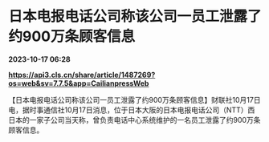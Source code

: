 # 日本电报电话公司称该公司一员工泄露了约900万条顾客信息

**2023-10-17 06:28**

**https://api3.cls.cn/share/article/1487269?os=web&sv=7.7.5&app=CailianpressWeb**

【日本电报电话公司称该公司一员工泄露了约900万条顾客信息】财联社10月17日电，据时事通信社10月17日消息，位于日本大阪的日本电报电话公司（NTT）西日本的一家子公司当天称，曾负责电话中心系统维护的一名员工泄露了约900万条顾客信息。